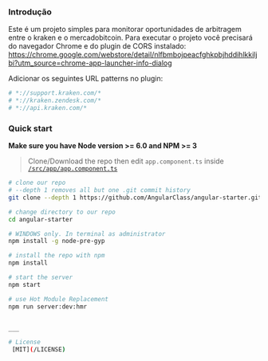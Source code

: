 ### Introdução

Este é um projeto simples para monitorar oportunidades de arbitragem entre o kraken e o mercadobitcoin.
Para executar o projeto você precisará do navegador Chrome e do plugin de CORS instalado: https://chrome.google.com/webstore/detail/nlfbmbojpeacfghkpbjhddihlkkiljbi?utm_source=chrome-app-launcher-info-dialog  

Adicionar os seguintes URL patterns no plugin:

```bash
# *://support.kraken.com/*
# *://kraken.zendesk.com/*
# *://api.kraken.com/*
```

### Quick start
**Make sure you have Node version >= 6.0 and NPM >= 3**
> Clone/Download the repo then edit `app.component.ts` inside [`/src/app/app.component.ts`](/src/app/app.component.ts)

```bash
# clone our repo
# --depth 1 removes all but one .git commit history
git clone --depth 1 https://github.com/AngularClass/angular-starter.git

# change directory to our repo
cd angular-starter

# WINDOWS only. In terminal as administrator
npm install -g node-pre-gyp

# install the repo with npm
npm install

# start the server
npm start

# use Hot Module Replacement
npm run server:dev:hmr


___

# License
 [MIT](/LICENSE)
